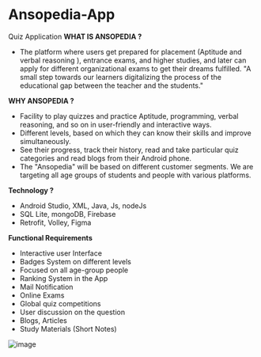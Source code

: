# Ansopedia-App
Quiz Application
**WHAT IS ANSOPEDIA ?**
- The platform where users get prepared for placement (Aptitude and verbal
reasoning ), entrance exams, and higher studies, and later can apply for
different organizational exams to get their dreams fulfilled.
  "A small step towards our learners digitalizing the process of
  the educational gap between the teacher and the students."

**WHY ANSOPEDIA ?**
  - Facility to play quizzes and practice Aptitude, programming, verbal reasoning, and
    so on in user-friendly and interactive ways.
  - Different levels, based on which they can know their skills and improve
    simultaneously.
  - See their progress, track their history, read and take particular quiz categories and
    read blogs from their Android phone.
  - The "Ansopedia" will be based on different customer segments. We are targeting all
    age groups of students and people with various platforms.

**Technology ?**
  - Android Studio, XML, Java, Js, nodeJs
  - SQL Lite, mongoDB, Firebase
  - Retrofit, Volley, Figma

**Functional Requirements**
  - Interactive user Interface
  - Badges System on different levels
  - Focused on all age-group people
  -  Ranking System in the App
  -  Mail Notification
  - Online Exams
  - Global quiz competitions
  - User discussion on the question
  - Blogs, Articles
  - Study Materials (Short Notes)

![image](https://github.com/Shahbibek/Ansopedia-App/assets/84366074/f8d922c8-2d61-4d0a-9195-609f3783232d)






